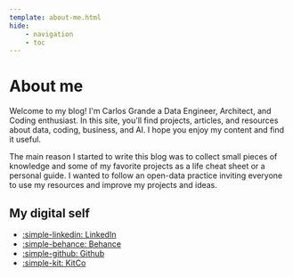 ```yaml
---
template: about-me.html
hide:
    - navigation
    - toc
---
```


# About me

Welcome to my blog! I'm Carlos Grande a Data Engineer, Architect, and Coding enthusiast. In this site, you'll find projects, articles, and resources about data, coding, business, and AI. I hope you enjoy my content and find it useful.

The main reason I started to write this blog was to collect small pieces of knowledge and some of my favorite projects as a life cheat sheet or a personal guide. I wanted to follow an open-data practice inviting everyone to use my resources and improve my projects and ideas.

## **My digital self**

<div class="row-2 cards" markdown>

- [:simple-linkedin: LinkedIn](https://www.linkedin.com/in/carlosgn/)
- [:simple-behance: Behance](https://www.behance.net/charlstown)
- [:simple-github: Github](https://github.com/charlstown)
- [:simple-kit: KitCo](https://kit.co/charlstown)

</div>
